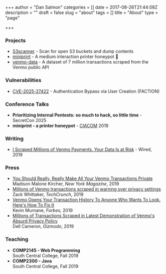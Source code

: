 +++
author = "Dan Salmon"
categories = []
date = 2017-08-26T21:44:08Z
description = ""
draft = false
slug = "about"
tags = []
title = "About"
type = "page"

+++

### Projects

* [S3scanner](https://github.com/sa7mon/S3Scanner) - Scan for open S3 buckets and dump contents
* [miniprint](https://github.com/sa7mon/miniprint) - A medium interaction printer honeypot 🍯
* [venmo-data](https://github.com/sa7mon/venmo-data) - A dataset of 7 million transactions scraped from the Venmo public API

### Vulnerabilities

* [CVE-2025-27422](https://www.cve.org/CVERecord?id=CVE-2025-27422) - Authentication Bypass via User Creation (FACTION)

### Conference Talks

* **Prioritizing Internal Pentests: so much to hack, so little time** - SecretCon 2025
* **miniprint - a printer honeypot** - [CIACOM](https://minneapolis.hosting.acm.org/ciacam/) 2019

### Writing

* [I Scraped Millions of Venmo Payments. Your Data Is at Risk](https://www.wired.com/story/i-scraped-millions-of-venmo-payments-your-data-is-at-risk/) - Wired, 2019

### Press

* [You Should Really, Really Make All Your Venmo Transactions Private](https://nymag.com/intelligencer/2019/06/venmo-payments-should-be-private.html) <br /> Madison Malone Kircher, *New York Magazine*, 2019
* [Millions of Venmo transactions scraped in warning over privacy settings](https://techcrunch.com/2019/06/16/millions-venmo-transactions-scraped/) <br /> Zack Whittaker, *TechCrunch*, 2019
* [Venmo Opens Your Transaction History To Anyone Who Wants To Look. Here's How To Fix It](https://www.forbes.com/sites/kevinmurnane/2019/06/17/venmo-opens-your-transaction-history-to-anyone-who-wants-to-look-heres-how-to-fix-it/#3c4404c523c9) <br /> Kevin Murnane, *Forbes*, 2019
* [Millions of Transactions Scraped in Latest Demonstration of Venmo's Absurd Privacy Policy](https://gizmodo.com/millions-of-transactions-scraped-in-latest-demonstratio-1835587886) <br /> Dell Cameron, *Gizmodo*, 2019

### Teaching

* **COMP2145 - Web Programming**<br />South Central College, Fall 2019
* **COMP2300 - Java**<br />South Central College, Fall 2019

